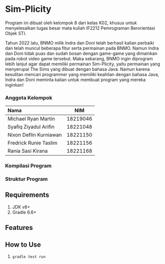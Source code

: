 # **Sim-Plicity**

Program ini dibuat oleh kelompok 8 dari kelas K02, khusus untuk menyelesaikan tugas besar mata kuliah IF2212 Pemrograman Berorientasi Objek STI.

Tahun 2022 lalu, BNMO milik Indra dan Doni telah berhasil kalian perbaiki dan telah muncul beberapa fitur serta permainan pada BNMO. Namun Indra dan Doni tidak puas dan sudah bosan dengan game-game yang dimainkan pada robot video game tersebut. Maka sekarang, BNMO ingin diprogram lebih lanjut agar dapat memiliki permainan Sim-Plicity, yaitu permainan yang menyerupai The Sims yang dibuat dengan bahasa Java. Namun karena kesulitan mencari programmer yang memiliki keahlian dengan bahasa Java, Indra dan Doni meminta kalian untuk membuat program yang mereka inginkan!

### Anggota Kelompok
| Nama | NIM |
| :----------- | :----------: |
| Michael Ryan Martin | 18219046 |
| Syafiq Ziyadul Arifin | 18221048 |
| Nixon Deflin Kurniawan | 18221150 |
| Fredrick Runie Taslim | 18221156 |
| Rania Sasi Kirana | 18221168 |

### Kompilasi Program

### Struktur Program

## Requirements

1. JDK v8+
2. Gradle 6.6+

## Features

## How to Use

1. `gradle test run`